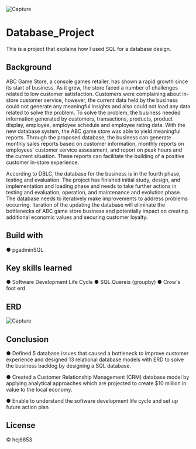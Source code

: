 ![Capture](https://user-images.githubusercontent.com/79428102/115105831-360f4780-9f16-11eb-8673-f0d6ecaae4d5.JPG)

# Database_Project
This is a project that explains how I used SQL for a database design.

## Background
ABC Game Store, a console games retailer, has shown a rapid growth since its start of business. As it grew, the store faced a number of challenges related to low customer satisfaction. Customers were complaining about in-store customer service, however, the current data held by the business could not generate any meaningful insights and also could not load any data related to solve the problem. To solve the problem, the business needed information generated by customers, transactions, products, product display, employee, employee schedule and employee rating data. With the new database system, the ABC game store was able to yield meaningful reports. Through the proposed database, the business can generate monthly sales reports based on customer information, monthly reports on employees’ customer service assessment, and report on peak hours and the current situation. These reports can facilitate the building of a positive customer in-store experience. 

According to DBLC, the database for the business is in the fourth phase, testing and evaluation. The project has finished initial study, design, and implementation and loading phase and needs to take further actions in testing and evaluation, operation, and maintenance and evolution phase. The database needs to iteratively make improvements to address problems occurring.  Iteration of the updating the database will eliminate the bottlenecks of ABC game store business and potentially impact on creating additional economic values and securing customer loyalty.

## Build with
● pgadminSQL

## Key skills learned
● Software Development Life Cycle 
● SQL Quereis (groupby)
● Crow's foot erd

## ERD
![Capture](https://user-images.githubusercontent.com/79428102/115106224-62c45e80-9f18-11eb-8714-9d8283a00444.JPG)

## Conclusion
●	Defined 5 database issues that caused a bottleneck to improve customer experience and designed 13 relational database models with ERD to solve the business backlog by designing a SQL database.

●	Created a Customer Relationship Management (CRM) database model by applying analytical approaches which are projected to create $10 million in value to the local economy.

● Enable to understand the software development life cycle and set up future action plan

## License
© hej6853
